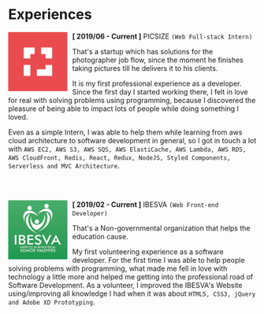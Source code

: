 # Experiences

<img style="float: left; margin-right: 10px;" src="assets/experiences/picsize.jpg" width="120">

**[ 2019/06 - Current ]** PICSIZE ``(Web Full-stack Intern)``

That's a startup which has solutions for the photographer job flow, since the moment he finishes taking pictures till he delivers it to his clients. 

It is my first professional experience as a developer. Since the first day I started working there, I felt in love for real with solving problems using programming, because I discovered the pleasure of being able to impact lots of people while doing something I loved.

Even as a simple Intern, I was able to help them while learning from aws cloud architecture to software development in general, so I got in touch a lot with `AWS EC2, AWS S3, AWS SQS, AWS ElastiCache, AWS Lambda, AWS RDS, AWS CloudFront, Redis, React, Redux, NodeJS, Styled Components, Serverless and MVC Architecture`.

<br></br>

<img style="float: left; margin-right: 10px;" src="assets/experiences/ibesva.jpeg" width="120">

**[ 2019/02 - Current ]** IBESVA ``(Web Front-end Developer)``

That's a Non-governmental organization that helps the education cause.

My first volunteering experience as a software developer. For the first time I was able to help people solving problems with programming, what made me fell in love with technology a little more and helped me getting into the professional road of Software Development. As a volunteer, I improved the IBESVA's Website using/improving all knowledge I had when it was about `HTML5, CSS3, jQuery and Adobe XD Prototyping`.